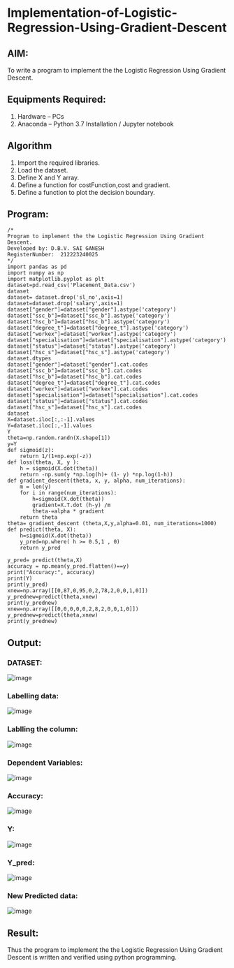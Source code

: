 # Implementation-of-Logistic-Regression-Using-Gradient-Descent

## AIM:
To write a program to implement the the Logistic Regression Using Gradient Descent.

## Equipments Required:
1. Hardware – PCs
2. Anaconda – Python 3.7 Installation / Jupyter notebook

## Algorithm
1. Import the required libraries.
2. Load the dataset.
3. Define X and Y array.
4. Define a function for costFunction,cost and gradient.
5. Define a function to plot the decision boundary.


## Program:
```
/*
Program to implement the the Logistic Regression Using Gradient Descent.
Developed by: D.B.V. SAI GANESH
RegisterNumber:  212223240025
*/
import pandas as pd
import numpy as np
import matplotlib.pyplot as plt
dataset=pd.read_csv('Placement_Data.csv')
dataset
dataset= dataset.drop('sl_no',axis=1)
dataset=dataset.drop('salary',axis=1)
dataset["gender"]=dataset["gender"].astype('category')
dataset["ssc_b"]=dataset["ssc_b"].astype('category')
dataset["hsc_b"]=dataset["hsc_b"].astype('category')
dataset["degree_t"]=dataset["degree_t"].astype('category')
dataset["workex"]=dataset["workex"].astype('category')
dataset["specialisation"]=dataset["specialisation"].astype('category')
dataset["status"]=dataset["status"].astype('category')
dataset["hsc_s"]=dataset["hsc_s"].astype('category')
dataset.dtypes
dataset["gender"]=dataset["gender"].cat.codes
dataset["ssc_b"]=dataset["ssc_b"].cat.codes
dataset["hsc_b"]=dataset["hsc_b"].cat.codes
dataset["degree_t"]=dataset["degree_t"].cat.codes
dataset["workex"]=dataset["workex"].cat.codes
dataset["specialisation"]=dataset["specialisation"].cat.codes
dataset["status"]=dataset["status"].cat.codes
dataset["hsc_s"]=dataset["hsc_s"].cat.codes
dataset
X=dataset.iloc[:,:-1].values
Y=dataset.iloc[:,-1].values
Y
theta=np.random.randn(X.shape[1])
y=Y
def sigmoid(z):
    return 1/(1+np.exp(-z))
def loss(theta, X, y ):
    h = sigmoid(X.dot(theta)) 
    return -np.sum(y *np.log(h)+ (1- y) *np.log(1-h))
def gradient_descent(theta, x, y, alpha, num_iterations):
    m = len(y)
    for i in range(num_iterations):
        h=sigmoid(X.dot(theta))
        gradient=X.T.dot (h-y) /m
        theta-=alpha * gradient
    return theta
theta= gradient_descent (theta,X,y,alpha=0.01, num_iterations=1000)
def predict(theta, X):
    h=sigmoid(X.dot(theta))
    y_pred=np.where( h >= 0.5,1 , 0)
    return y_pred

y_pred= predict(theta,X)
accuracy = np.mean(y_pred.flatten()==y) 
print("Accuracy:", accuracy)
print(Y)
print(y_pred)
xnew=np.array([[0,87,0,95,0,2,78,2,0,0,1,0]])
y_prednew=predict(theta,xnew)
print(y_prednew)
xnew=np.array([[0,0,0,0,0,2,8,2,0,0,1,0]])
y_prednew=predict(theta,xnew)
print(y_prednew)
```

## Output:
### DATASET:
![image](https://github.com/saiganesh2006/-Implementation-of-Logistic-Regression-Using-Gradient-Descent/assets/145742342/aff65980-3f28-43fb-87f2-3b9c04bcc864)

### Labelling data:
![image](https://github.com/saiganesh2006/-Implementation-of-Logistic-Regression-Using-Gradient-Descent/assets/145742342/a0594701-4491-4dc4-abd5-27db857b44a1)

### Lablling the column:
![image](https://github.com/saiganesh2006/-Implementation-of-Logistic-Regression-Using-Gradient-Descent/assets/145742342/e2fc4c59-0930-4f75-8e01-ea596614a294)

### Dependent Variables:
![image](https://github.com/saiganesh2006/-Implementation-of-Logistic-Regression-Using-Gradient-Descent/assets/145742342/d3a47afa-ad0d-4243-a0b7-fbcd3e815f15)

### Accuracy:
![image](https://github.com/saiganesh2006/-Implementation-of-Logistic-Regression-Using-Gradient-Descent/assets/145742342/ee265fd4-158a-4a61-8b73-ed5d39945164)

### Y:
![image](https://github.com/saiganesh2006/-Implementation-of-Logistic-Regression-Using-Gradient-Descent/assets/145742342/844eaea5-0f1e-4c0d-a3b5-970810c16b6c)

### Y_pred:
![image](https://github.com/saiganesh2006/-Implementation-of-Logistic-Regression-Using-Gradient-Descent/assets/145742342/3bdb6e06-66cd-4337-8e7d-b6d65f3994d4)

### New Predicted data:
![image](https://github.com/saiganesh2006/-Implementation-of-Logistic-Regression-Using-Gradient-Descent/assets/145742342/39580a6d-b292-4ea8-a792-c2fc47046690)

## Result:
Thus the program to implement the the Logistic Regression Using Gradient Descent is written and verified using python programming.

